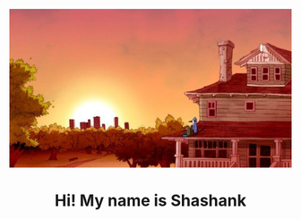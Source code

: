 <p align="center">
  <img src="wallpaper.jpg" alt="Wallpaper">
</p>

<h1 align="center">Hi! My name is Shashank</h1>

